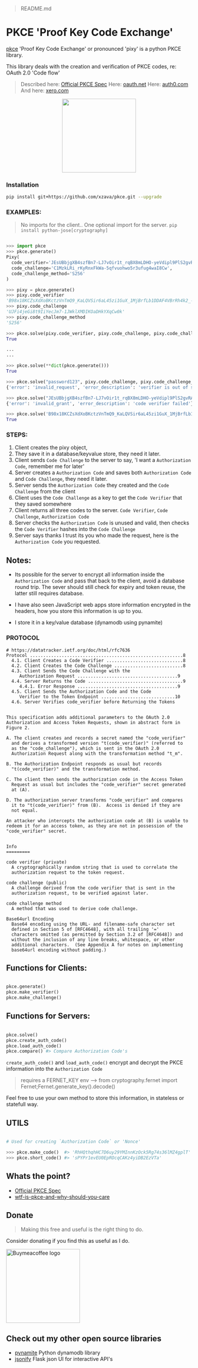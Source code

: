 > README.md


# PKCE 'Proof Key Code Exchange' 

[pkce](https://github.com/xzava/pkce) 'Proof Key Code Exchange' or pronounced 'pixy' is a python PKCE library.

This library deals with the creation and verification of PKCE codes, re: OAuth 2.0 'Code flow'

> Described here: [Official PKCE Spec](https://datatracker.ietf.org/doc/html/rfc7636)
> Here: [oauth.net](https://oauth.net/2/pkce/)
> Here: [auth0.com](https://auth0.com/docs/get-started/authentication-and-authorization-flow/authorization-code-flow-with-proof-key-for-code-exchange-pkce)
> And here: [xero.com](https://developer.xero.com/documentation/guides/oauth2/pkce-flow/)

<p align="center">
  <img height="200px" src="https://raw.githubusercontent.com/xzava/pkce/main/docs/pixy2.png">
</p>


### Installation

```bash
pip install git+https://github.com/xzava/pkce.git --upgrade
```

### EXAMPLES:

> No imports for the client.. 
> One optional import for the server. `pip install python-jose[cryptography]`

```python

>>> import pkce
>>> pkce.generate()
Pixy(
  code_verifier='JEsUBbjgXB4szfBn7-LJ7vOir1t_rqBX8mLDHO-yeVdipl9PlS2gvRAPQsldb8MtkVZ_azGtqtQfn6dvRPPlgsWHDLr3HcLjEuuW9yq58Mgj7XW0lhwImt1smVdjF879',
  code_challenge='C1MzkLRi_rKyRnxFkWa-5qfvuohwo5r3ufug4waI8Cw',
  code_challenge_method='S256'
)

>>> pixy = pkce.generate()
>>> pixy.code_verifier
'B98x18KCZsXdXoBKctzVnTmQ9_KaLQVSir6aL45zi1GuX_1MjBrfLb1DDAF4VBrRh4k2_-Fd9TTpSMWwYQki5P-bIfRoHsANtkqQofHe0xvut3SjQAzronvoIqlgftBl'
>>> pixy.code_challenge
'UJFi4jeGi8t9IiYecJm7-1JWklXMDIKOaDHkYXqCw0k'
>>> pixy.code_challenge_method
'S256'

>>> pkce.solve(pixy.code_verifier, pixy.code_challenge, pixy.code_challenge_method)
True

...
...

>>> pkce.solve(**dict(pkce.generate())) 
True

>>> pkce.solve("password123", pixy.code_challenge, pixy.code_challenge_method)
{'error': 'invalid_request', 'error_description': 'verifier is out of spec'}

>>> pkce.solve("JEsUBbjgXB4szfBn7-LJ7vOir1t_rqBX8mLDHO-yeVdipl9PlS2gvRAPQsldb8MtkVZ_azGtqtQfn6dvRPPlgsWHDLr3HcLjEuuW9yq58Mgj7XW0lhwImt1smVdjF879", pixy.code_challenge, pixy.code_challenge_method)
{'error': 'invalid_grant', 'error_description': 'code verifier failed'}

>>> pkce.solve('B98x18KCZsXdXoBKctzVnTmQ9_KaLQVSir6aL45zi1GuX_1MjBrfLb1DDAF4VBrRh4k2_-Fd9TTpSMWwYQki5P-bIfRoHsANtkqQofHe0xvut3SjQAzronvoIqlgftBl', pixy.code_challenge, pixy.code_challenge_method)
True

```


### STEPS:

1. Client creates the pixy object,
2. They save it in a database/keyvalue store, they need it later.
3. Client sends `Code Challenge` to the server to say, 'I want a `Authorization Code`, remember me for later'
4. Server creates a `Authorization Code` and saves both `Authorization Code` and `Code Challenge`, they need it later. 
5. Server sends the `Authorization Code` they created and the `Code Challenge` from the client
6. Client uses the `Code Challenge`  as a key to get the `Code Verifier` that they saved somewhere
7. Client returns all three codes to the server. `Code Verifier`, `Code Challenge`, `Authorization Code`
8. Server checks the `Authorization Code` is unused and valid, then checks the `Code Verifier` hashes into the `Code Challenge`
9. Server says thanks I trust its you who made the request, here is the `Authorization Code` you requested.


## Notes:

- Its possible for the server to encrypt all information inside the `Authorization Code` and pass that back to the client, avoid a database round trip.
The sever should still check for expiry and token reuse, the latter still requires database.

- I have also seen JavaScript web apps store information encrypted in the headers, how you store this information is up to you.

- I store it in a key/value database (dynamodb using pynamite)


### PROTOCOL

```
# https://datatracker.ietf.org/doc/html/rfc7636
Protocol ..........................................................8
  4.1. Client Creates a Code Verifier .............................8
  4.2. Client Creates the Code Challenge ..........................8
  4.3. Client Sends the Code Challenge with the
     Authorization Request ......................................9
  4.4. Server Returns the Code ....................................9
     4.4.1. Error Response ......................................9
  4.5. Client Sends the Authorization Code and the Code
     Verifier to the Token Endpoint ............................10
  4.6. Server Verifies code_verifier before Returning the Tokens 


This specification adds additional parameters to the OAuth 2.0
Authorization and Access Token Requests, shown in abstract form in
Figure 2.

A. The client creates and records a secret named the "code_verifier"
  and derives a transformed version "t(code_verifier)" (referred to
  as the "code_challenge"), which is sent in the OAuth 2.0
  Authorization Request along with the transformation method "t_m".

B. The Authorization Endpoint responds as usual but records
  "t(code_verifier)" and the transformation method.

C. The client then sends the authorization code in the Access Token
  Request as usual but includes the "code_verifier" secret generated
  at (A).

D. The authorization server transforms "code_verifier" and compares
  it to "t(code_verifier)" from (B).  Access is denied if they are
  not equal.

An attacker who intercepts the authorization code at (B) is unable to
redeem it for an access token, as they are not in possession of the
"code_verifier" secret.


Info
=========

code verifier (private) 
  A cryptographically random string that is used to correlate the
  authorization request to the token request.

code challenge (public) 
  A challenge derived from the code verifier that is sent in the
  authorization request, to be verified against later.

code challenge method
  A method that was used to derive code challenge.

Base64url Encoding
  Base64 encoding using the URL- and filename-safe character set
  defined in Section 5 of [RFC4648], with all trailing '='
  characters omitted (as permitted by Section 3.2 of [RFC4648]) and
  without the inclusion of any line breaks, whitespace, or other
  additional characters.  (See Appendix A for notes on implementing
  base64url encoding without padding.)
```


## Functions for Clients:

```python

pkce.generate()
pkce.make_verifier()
pkce.make_challenge()


```


## Functions for Servers:

```python

pkce.solve()
pkce.create_auth_code()
pkce.load_auth_code()
pkce.compare() #> Compare Authorization Code's

```

`create_auth_code()` and `load_auth_code()` encrypt and decrypt the PKCE information into the `Authorization Code`

> requires a FERNET_KEY env --> from cryptography.fernet import Fernet;Fernet.generate_key().decode()

Feel free to use your own method to store this information, in stateless or statefull way.

## UTILS

```python

# Used for creating `Authorization Code` or 'Nonce'

>>> pkce.make_code()  #> 'RhHQthqhHC7D6uy29YMInnKzOck5Rg74s36lMZ4gplT'
>>> pkce.short_code() #> 'sPYPr1evEU0EpROcqCAKz4yiDB2EzVTa'

```

## Whats the point?

- [Official PKCE Spec](https://datatracker.ietf.org/doc/html/rfc7636)
- [wtf-is-pkce-and-why-should-you-care](https://dzone.com/articles/what-is-pkce)


## Donate

> Making this free and useful is the right thing to do.

Consider donating if you find this as useful as I do. 

[<td style="text-align:center"> <img alt="Buymeacoffee logo" src="https://cdn.buymeacoffee.com/assets/img/email-template/bmc-new-logo.png" style="max-width:100%;width:200px" class="CToWUd"> </td>](https://www.buymeacoffee.com/kaurifund)



## Check out my other open source libraries

- [pynamite](https://datatracker.ietf.org/doc/html/rfc7636) Python dynamodb library
- [jsonify](https://datatracker.ietf.org/doc/html/rfc7636) Flask json UI for interactive API's


<!-- 
```

[Create a venv first]

git clone https://github.com/xzava/pkce.git
cd pkce

python setup.py develop
python setup.py develop pkce[testing]

pip install -r requirements_dev.txt


python -m pytest


python setup.py develop --uninstall


python setup.py develop easy_install pkce[testing]
```


```
pip install git+https://github.com/xzava/pkce.git --upgrade
pip uninstall pkce

python setup.py develop --uninstall

``` -->